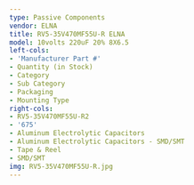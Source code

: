 ```yaml
---
type: Passive Components
vendor: ELNA
title: RV5-35V470MF55U-R ELNA
model: 10volts 220uF 20% 8X6.5
left-cols:
- 'Manufacturer Part #'
- Quantity (in Stock)
- Category
- Sub Category
- Packaging
- Mounting Type
right-cols:
- RV5-35V470MF55U-R2
- '675'
- Aluminum Electrolytic Capacitors
- Aluminum Electrolytic Capacitors - SMD/SMT
- Tape & Reel
- SMD/SMT
img: RV5-35V470MF55U-R.jpg
---
```

